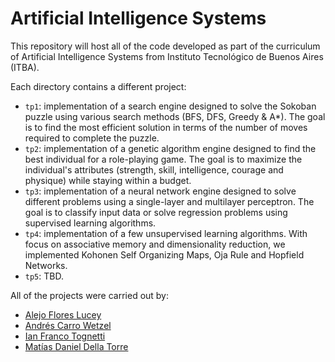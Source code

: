 # Artificial Intelligence Systems

This repository will host all of the code developed as part of the curriculum of Artificial Intelligence Systems from Instituto Tecnológico de Buenos Aires (ITBA).

Each directory contains a different project:

* `tp1`: implementation of a search engine designed to solve the Sokoban puzzle using various search methods (BFS, DFS, Greedy & A*). The goal is to find the most efficient solution in terms of the number of moves required to complete the puzzle.
* `tp2`: implementation of a genetic algorithm engine designed to find the best individual for a role-playing game. The goal is to maximize the individual's attributes (strength, skill, intelligence, courage and physique) while staying within a budget.
* `tp3`: implementation of a neural network engine designed to solve different problems using a single-layer and multilayer perceptron. The goal is to classify input data or solve regression problems using supervised learning algorithms.
* `tp4`: implementation of a few unsupervised learning algorithms. With focus on associative memory and dimensionality reduction, we implemented Kohonen Self Organizing Maps, Oja Rule and Hopfield Networks.
* `tp5`: TBD.

All of the projects were carried out by:

* [Alejo Flores Lucey](https://github.com/alejofl)
* [Andrés Carro Wetzel](https://github.com/AndresCarro)
* [Ian Franco Tognetti](https://github.com/itognetti)
* [Matías Daniel Della Torre](https://github.com/matidellatorre)
